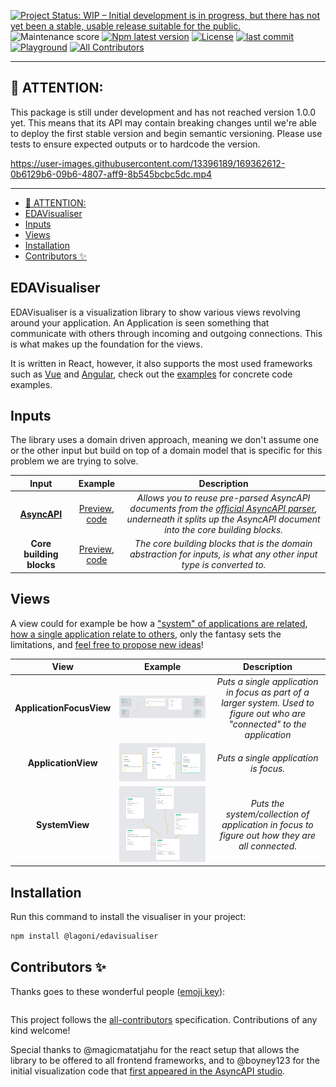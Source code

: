 [![Project Status: WIP – Initial development is in progress, but there has not yet been a stable, usable release suitable for the public.](https://www.repostatus.org/badges/latest/wip.svg)](https://www.repostatus.org/#wip)
![Maintenance score](https://img.shields.io/npms-io/maintenance-score/@asyncapi/modelina)
[![Npm latest version](https://img.shields.io/npm/v/@lagoni/edavisualiser)](https://www.npmjs.com/package/@lagoni/edavisualiser)
[![License](https://img.shields.io/github/license/jonaslagoni/EDAVisualiser)](https://github.com/asyncapi/modelina/blob/master/LICENSE)
[![last commit](https://img.shields.io/github/last-commit/jonaslagoni/EDAVisualiser)](https://github.com/asyncapi/modelina/commits/master)
[![Playground](https://img.shields.io/website?label=playground&url=https%3A%2F%2Fjonaslagoni.github.io%2FEDAVisualiser)](https://jonaslagoni.github.io/EDAVisualiser) <!-- ALL-CONTRIBUTORS-BADGE:START - Do not remove or modify this section -->
[![All Contributors](https://img.shields.io/badge/all_contributors-0-orange.svg?style=flat-square)](#contributors-)
<!-- ALL-CONTRIBUTORS-BADGE:END -->

---

## :loudspeaker: ATTENTION:

This package is still under development and has not reached version 1.0.0 yet. This means that its API may contain breaking changes until we're able to deploy the first stable version and begin semantic versioning. Please use tests to ensure expected outputs or to hardcode the version.

https://user-images.githubusercontent.com/13396189/169362612-0b6129b6-09b6-4807-aff9-8b545bcbc5dc.mp4

---

<!-- toc is generated with GitHub Actions do not remove toc markers -->

<!-- toc -->

- [:loudspeaker: ATTENTION:](#loudspeaker-attention)
- [EDAVisualiser](#edavisualiser)
- [Inputs](#inputs)
- [Views](#views)
- [Installation](#installation)
- [Contributors ✨](#contributors-)

<!-- tocstop -->

## EDAVisualiser
EDAVisualiser is a visualization library to show various views revolving around your application. An Application is seen something that communicate with others through incoming and outgoing connections. This is what makes up the foundation for the views.  

It is written in React, however, it also supports the most used frameworks such as [Vue](./examples/vue/) and [Angular](./examples/angular/), check out the [examples](./examples/) for concrete code examples.

## Inputs
The library uses a domain driven approach, meaning we don't assume one or the other input but build on top of a domain model that is specific for this problem we are trying to solve.

| Input | Example | Description|
|:---:|:---:|:---:|
| [**AsyncAPI**](asyncapi.com/) | <a href="https://jonaslagoni.github.io/EDAVisualiser/asyncapi">Preview</a>, <a href="https://github.com/jonaslagoni/EDAVisualiser/blob/main/examples/simple-react/src/SimpleAsyncapi.tsx">code</a> | *Allows you to reuse pre-parsed AsyncAPI documents from the [official AsyncAPI parser](github.com/asyncapi/parser-js), underneath it splits up the AsyncAPI document into the core building blocks.* |
| **Core building blocks** | <a href="https://jonaslagoni.github.io/EDAVisualiser/asyncapi">Preview</a>, <a href="https://github.com/jonaslagoni/EDAVisualiser/blob/main/examples/simple-react/src/SimpleApp.tsx">code</a> | *The core building blocks that is the domain abstraction for inputs, is what any other input type is converted to.* |


## Views

A view could for example be how a ["system" of applications are related](https://jonaslagoni.github.io/EDAVisualiser/social-media), [how a single application relate to others](https://jonaslagoni.github.io/EDAVisualiser/social-media/application/notification_service), only the fantasy sets the limitations, and [feel free to propose new ideas](https://github.com/jonaslagoni/EDAVisualiser/issues/new)!

| View | Example | Description|
|:---:|:---:|:---:|
| **ApplicationFocusView** | <a href="https://jonaslagoni.github.io/EDAVisualiser/social-media/application/notification_service"><img src="./docs/img/applicationFocusView.png" /></a> | *Puts a single application in focus as part of a larger system. Used to figure out who are "connected" to the application* |
| **ApplicationView** | <a href="https://jonaslagoni.github.io/EDAVisualiser/"><img src="./docs/img/applicationView.png" /></a> | *Puts a single application is focus.* |
| **SystemView** | <a href="https://jonaslagoni.github.io/EDAVisualiser/social-media"><img src="./docs/img/systemView.png" /></a> | *Puts the system/collection of application in focus to figure out how they are all connected.* |

## Installation

Run this command to install the visualiser in your project:

```bash
npm install @lagoni/edavisualiser
```

## Contributors ✨

Thanks goes to these wonderful people ([emoji key](https://allcontributors.org/docs/en/emoji-key)):

<!-- ALL-CONTRIBUTORS-LIST:START - Do not remove or modify this section -->
<!-- prettier-ignore-start -->
<!-- markdownlint-disable -->
<table>
</table>

<!-- markdownlint-restore -->
<!-- prettier-ignore-end -->

<!-- ALL-CONTRIBUTORS-LIST:END -->

This project follows the [all-contributors](https://github.com/all-contributors/all-contributors) specification. Contributions of any kind welcome!

Special thanks to @magicmatatjahu for the react setup that allows the library to be offered to all frontend frameworks, and to @boyney123 for the initial visualization code that [first appeared in the AsyncAPI studio](https://github.com/asyncapi/studio/issues/261).